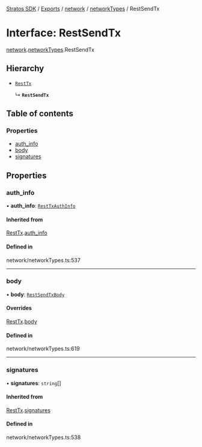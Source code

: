 [Stratos SDK](../README.md) / [Exports](../modules.md) / [network](../modules/network.md) / [networkTypes](../modules/network.networkTypes.md) / RestSendTx

# Interface: RestSendTx

[network](../modules/network.md).[networkTypes](../modules/network.networkTypes.md).RestSendTx

## Hierarchy

- [`RestTx`](network.networkTypes.RestTx.md)

  ↳ **`RestSendTx`**

## Table of contents

### Properties

- [auth\_info](network.networkTypes.RestSendTx.md#auth_info)
- [body](network.networkTypes.RestSendTx.md#body)
- [signatures](network.networkTypes.RestSendTx.md#signatures)

## Properties

### auth\_info

• **auth\_info**: [`RestTxAuthInfo`](network.networkTypes.RestTxAuthInfo.md)

#### Inherited from

[RestTx](network.networkTypes.RestTx.md).[auth_info](network.networkTypes.RestTx.md#auth_info)

#### Defined in

network/networkTypes.ts:537

___

### body

• **body**: [`RestSendTxBody`](network.networkTypes.RestSendTxBody.md)

#### Overrides

[RestTx](network.networkTypes.RestTx.md).[body](network.networkTypes.RestTx.md#body)

#### Defined in

network/networkTypes.ts:619

___

### signatures

• **signatures**: `string`[]

#### Inherited from

[RestTx](network.networkTypes.RestTx.md).[signatures](network.networkTypes.RestTx.md#signatures)

#### Defined in

network/networkTypes.ts:538
